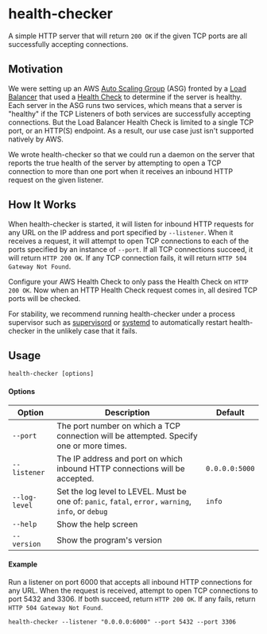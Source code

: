 # health-checker

A simple HTTP server that will return `200 OK` if the given TCP ports are all successfully accepting connections.

## Motivation

We were setting up an AWS [Auto Scaling Group](http://docs.aws.amazon.com/autoscaling/latest/userguide/AutoScalingGroup.html)
(ASG) fronted by a [Load Balancer](https://aws.amazon.com/documentation/elastic-load-balancing/) that used a 
[Health Check](http://docs.aws.amazon.com/elasticloadbalancing/latest/network/target-group-health-checks.html#) to
determine if the server is healthy. Each server in the ASG runs two services, which means that a server is "healthy" if
the TCP Listeners of both services are successfully accepting connections. But the Load Balancer Health Check is limited to 
a single TCP port, or an HTTP(S) endpoint. As a result, our use case just isn't supported natively by AWS.

We wrote health-checker so that we could run a daemon on the server that reports the true health of the server by
attempting to open a TCP connection to more than one port when it receives an inbound HTTP request on the given listener.

## How It Works

When health-checker is started, it will listen for inbound HTTP requests for any URL on the IP address and port specified
by `--listener`. When it receives a request, it will attempt to open TCP connections to each of the ports specified by
an instance of `--port`. If all TCP connections succeed, it will return `HTTP 200 OK`. If any TCP connection fails, it
will return `HTTP 504 Gateway Not Found`. 

Configure your AWS Health Check to only pass the Health Check on `HTTP 200 OK`. Now when an HTTP Health Check request
comes in, all desired TCP ports will be checked.

For stability, we recommend running health-checker under a process supervisor such as [supervisord](http://supervisord.org/)
or [systemd](https://www.freedesktop.org/wiki/Software/systemd/) to automatically restart health-checker in the unlikely
case that it fails.

## Usage

```
health-checker [options]
```

#### Options

| Option | Description | Default 
| ------ | ----------- | -------
| `--port` | The port number on which a TCP connection will be attempted. Specify one or more times. | | 
| `--listener` |  The IP address and port on which inbound HTTP connections will be accepted. | `0.0.0.0:5000`
| `--log-level` | Set the log level to LEVEL. Must be one of: `panic`, `fatal`, `error,` `warning`, `info`, or `debug` | `info` 
| `--help` | Show the help screen | | 
| `--version` | Show the program's version | | 

#### Example

Run a listener on port 6000 that accepts all inbound HTTP connections for any URL. When the request is received,
attempt to open TCP connections to port 5432 and 3306. If both succeed, return `HTTP 200 OK`. If any fails, return `HTTP
504 Gateway Not Found`.

```
health-checker --listener "0.0.0.0:6000" --port 5432 --port 3306
```

